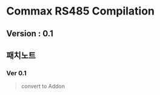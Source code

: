 Commax RS485 Compilation
=================
Version : 0.1
----------------

## 패치노트
### Ver 0.1
> convert to Addon

